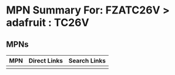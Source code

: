 



# MPN Summary For: FZATC26V > adafruit : TC26V

## MPNs
  

|MPN|Direct Links|Search Links|
| :--- | :--- | :--- |
||||
